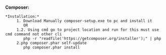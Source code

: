 **Composer:**

    *Installation:*
         1. Download Manually composer-setup.exe to pc and install it
            OR
         1.2. Using cmd go to project location and run for this must use cmd command not other cli                         
            php -r "readfile('https://getcomposer.org/installer');" | php
         2.php composer.phar self-update                   
 	        php composer.phar install                          
